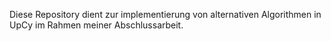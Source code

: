 Diese Repository dient zur implementierung von alternativen Algorithmen in UpCy im Rahmen meiner Abschlussarbeit.
